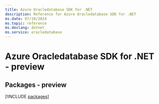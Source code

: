 ```yaml
---
title: Azure Oracledatabase SDK for .NET
description: Reference for Azure Oracledatabase SDK for .NET
ms.date: 07/10/2024
ms.topic: reference
ms.devlang: dotnet
ms.service: oracledatabase
---
```

# Azure Oracledatabase SDK for .NET - preview
## Packages - preview
[!INCLUDE [packages](oracledatabase-index.md)]